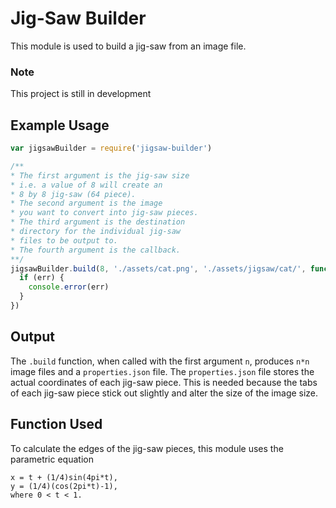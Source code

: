 # Jig-Saw Builder
This module is used to build a jig-saw from an image file.

### Note
This project is still in development

## Example Usage
```js
var jigsawBuilder = require('jigsaw-builder')

/**
* The first argument is the jig-saw size
* i.e. a value of 8 will create an
* 8 by 8 jig-saw (64 piece).
* The second argument is the image
* you want to convert into jig-saw pieces.
* The third argument is the destination
* directory for the individual jig-saw
* files to be output to.
* The fourth argument is the callback.
**/
jigsawBuilder.build(8, './assets/cat.png', './assets/jigsaw/cat/', function (err) => {
  if (err) {
    console.error(err)
  }
})
```

## Output
The `.build` function, when called with the first argument `n`, produces `n*n` image files and a `properties.json` file. The `properties.json` file stores the actual coordinates of each jig-saw piece. This is needed because the tabs of each jig-saw piece stick out slightly and alter the size of the image size.

## Function Used
To calculate the edges of the jig-saw pieces, this module uses the parametric equation
```
x = t + (1/4)sin(4pi*t),
y = (1/4)(cos(2pi*t)-1),
where 0 < t < 1.
```
